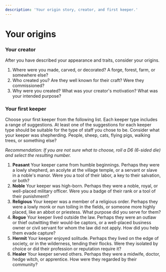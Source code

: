 ```yaml
---
description: 'Your origin story, creator, and first keeper.'
---
```


# Your origins

### Your creator

After you have described your appearance and traits, consider your origins.

1. Where were you made, carved, or decorated? A forge, forest, farm, or somewhere else?
2. Who created you? Are they well known for their craft? Were they commissioned?
3. Why were you created? What was your creator's motivation? What was your intended purpose?

### Your first keeper

Choose your first keeper from the following list. Each keeper type includes a range of suggestions. At least one of the suggestions for each keeper type should be suitable for the type of staff you chose to be. Consider what your keeper was shepherding. People, sheep, cats, flying pigs, walking trees, or something else?

_Recommendation: If you are not sure what to choose, roll a D6 \(6-sided die\) and select the resulting number._ 

1. **Peasant** Your keeper came from humble beginnings. Perhaps they were a lowly shepherd, an acolyte at the village temple, or a servant or slave in a noble's manor. Were you a tool of their labor, a key to their salvation, or both?
2. **Noble** Your keeper was high-born. Perhaps they were a noble, royal, or well-placed military officer. Were you a badge of their rank or a tool of their punishment?
3. **Religious** Your keeper was a member of a religious order. Perhaps they were a lowly monk or nun toiling in the fields, or someone more highly placed, like an abbot or priestess. What purpose did you serve for them?
4. **Rogue** Your keeper lived outside the law. Perhaps they were an outlaw or thief outwitting their would-be captors, or a well-placed business owner or civil servant for whom the law did not apply. How did you help them evade capture?
5. **Hermit** Your keeper enjoyed solitude. Perhaps they lived on the edge of society, or in the wilderness, tending their flocks. Were they isolated by choice or did their profession or reputation require it?
6. **Healer** Your keeper served others. Perhaps they were a midwife, doctor, hedge witch, or apprentice. How were they regarded by their community?



